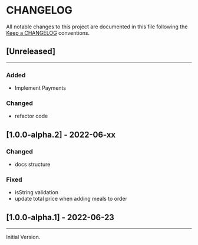 # CHANGELOG
All notable changes to this project are documented in this file following the [Keep a CHANGELOG](https://keepachangelog.com/en/1.0.0/) conventions.

## [Unreleased]
---
### Added
- Implement Payments
### Changed
- refactor code

## [1.0.0-alpha.2] - 2022-06-xx
### Changed
- docs structure
### Fixed
- isString validation
- update total price when adding meals to order

## [1.0.0-alpha.1] - 2022-06-23
---
Initial Version.